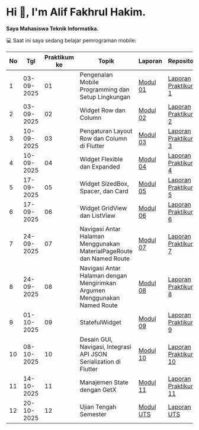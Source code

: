 # Hi 👋, I'm Alif Fakhrul Hakim.

**Saya Mahasiswa Teknik Informatika.**

💻 Saat ini saya sedang belajar pemrograman mobile:

<table>
  <thead>
    <tr>
      <th>No</th>
      <th>Tgl</th>
      <th>Praktikum ke</th>
      <th>Topik</th>
      <th>Laporan</th>
      <th>Repository</th>
    </tr>
  </thead>
  <tbody>
    <tr>
      <td>1</td>
      <td>03-09-2025</td>
      <td>01</td>
      <td>Pengenalan Mobile Programming dan Setup Lingkungan</td>
      <td><a href="#">Modul 01</a></td>
      <td><a href="#">Laporan Praktikum 1</a></td>
    </tr>
    <tr>
      <td>2</td>
      <td>03-09-2025</td>
      <td>02</td>
      <td>Widget Row dan Column</td>
      <td><a href="#">Modul 02</a></td>
      <td><a href="#">Laporan Praktikum 2</a></td>
    </tr>
    <tr>
      <td>3</td>
      <td>10-09-2025</td>
      <td>03</td>
      <td>Pengaturan Layout Row dan Column di Flutter</td>
      <td><a href="#">Modul 03</a></td>
      <td><a href="#">Laporan Praktikum 3</a></td>
    </tr>
    <tr>
      <td>4</td>
      <td>10-09-2025</td>
      <td>04</td>
      <td>Widget Flexible dan Expanded</td>
      <td><a href="#">Modul 04</a></td>
      <td><a href="#">Laporan Praktikum 4</a></td>
    </tr>
    <tr>
      <td>5</td>
      <td>17-09-2025</td>
      <td>05</td>
      <td>Widget SizedBox, Spacer, dan Card</td>
      <td><a href="#">Modul 05</a></td>
      <td><a href="#">Laporan Praktikum 5</a></td>
    </tr>
    <tr>
      <td>6</td>
      <td>17-09-2025</td>
      <td>06</td>
      <td>Widget GridView dan ListView</td>
      <td><a href="#">Modul 06</a></td>
      <td><a href="#">Laporan Praktikum 6</a></td>
    </tr>
    <tr>
      <td>7</td>
      <td>24-09-2025</td>
      <td>07</td>
      <td>Navigasi Antar Halaman Menggunakan MaterialPageRoute dan Named Route</td>
      <td><a href="#">Modul 07</a></td>
      <td><a href="#">Laporan Praktikum 7</a></td>
    </tr>
    <tr>
      <td>8</td>
      <td>24-09-2025</td>
      <td>08</td>
      <td>Navigasi Antar Halaman dengan Mengirimkan Argumen Menggunakan Named Route</td>
      <td><a href="#">Modul 08</a></td>
      <td><a href="#">Laporan Praktikum 8</a></td>
    </tr>
    <tr>
      <td>9</td>
      <td>01-10-2025</td>
      <td>09</td>
      <td>StatefulWidget</td>
      <td><a href="#">Modul 09</a></td>
      <td><a href="#">Laporan Praktikum 9</a></td>
    </tr>
    <tr>
      <td>10</td>
      <td>08-10-2025</td>
      <td>10</td>
      <td>Desain GUI, Navigasi, Integrasi API JSON Serialization di Flutter</td>
      <td><a href="#">Modul 10</a></td>
      <td><a href="#">Laporan Praktikum 10</a></td>
    </tr>
    <tr>
      <td>11</td>
      <td>14-10-2025</td>
      <td>11</td>
      <td>Manajemen State dengan GetX</td>
      <td><a href="#">Modul 11</a></td>
      <td><a href="#">Laporan Praktikum 11</a></td>
    </tr>
    <tr>
      <td>12</td>
      <td>20-10-2025</td>
      <td>12</td>
      <td>Ujian Tengah Semester</td>
      <td><a href="#">Modul UTS</a></td>
      <td><a href="https://drive.google.com/file/d/1bKiuTpoB9D8VC0x1dKlSwPrqQRLfKFPc/view?usp=sharing">Laporan UTS</a></td>
    </tr>
  </tbody>
</table>
